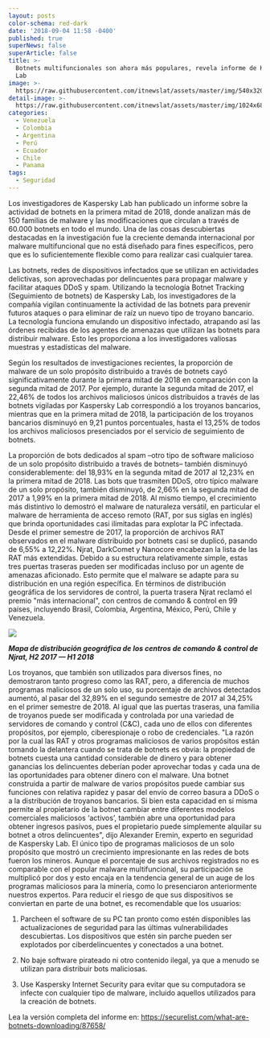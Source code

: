 ```yaml
---
layout: posts
color-schema: red-dark
date: '2018-09-04 11:58 -0400'
published: true
superNews: false
superArticle: false
title: >-
  Botnets multifuncionales son ahora más populares, revela informe de Kaspersky
  Lab
image: >-
  https://raw.githubusercontent.com/itnewslat/assets/master/img/540x320/botnet-p.jpg
detail-image: >-
  https://raw.githubusercontent.com/itnewslat/assets/master/img/1024x680/botnet-g.jpg
categories:
  - Venezuela
  - Colombia
  - Argentina
  - Perú
  - Ecuador
  - Chile
  - Panama
tags:
  - Seguridad
---
```

Los investigadores de Kaspersky Lab han publicado un informe sobre la actividad de botnets en la primera mitad de 2018, donde analizan más de 150 familias de malware y las modificaciones que circulan a través de 60.000 botnets en todo el mundo. Una de las cosas descubiertas destacadas en la investigación fue la creciente demanda internacional por malware multifuncional que no está diseñado para fines específicos, pero que es lo suficientemente flexible como para realizar casi cualquier tarea.

Las botnets, redes de dispositivos infectados que se utilizan en actividades delictivas, son aprovechadas por delincuentes para propagar malware y facilitar ataques DDoS y spam. Utilizando la tecnología Botnet Tracking (Seguimiento de botnets) de Kaspersky Lab, los investigadores de la compañía vigilan continuamente la actividad de las botnets para prevenir futuros ataques o para eliminar de raíz un nuevo tipo de troyano bancario. La tecnología funciona emulando un dispositivo infectado,  atrapando así las órdenes recibidas de los agentes de amenazas que utilizan las botnets para distribuir malware. Esto les proporciona a los investigadores valiosas muestras y estadísticas del malware.
 
Según los resultados de investigaciones recientes, la proporción de malware de un solo propósito distribuido a través de botnets cayó significativamente durante la primera mitad de 2018 en comparación con la segunda mitad de 2017. Por ejemplo, durante la segunda mitad de 2017, el 22,46% de todos los archivos maliciosos únicos distribuidos a través de las botnets vigiladas por Kaspersky Lab correspondió a los troyanos bancarios, mientras que en la primera mitad de 2018, la participación de los troyanos bancarios disminuyó en 9,21 puntos porcentuales, hasta el 13,25% de todos los archivos maliciosos presenciados por el servicio de seguimiento de botnets.

La proporción de bots dedicados al spam –otro tipo de software malicioso de un solo propósito distribuido a través de botnets– también disminuyó considerablemente: del 18,93% en la segunda mitad de 2017 al 12,23% en la primera mitad de 2018. Las bots que trasmiten DDoS, otro típico malware de un solo propósito, también disminuyó, de 2,66% en la segunda mitad de 2017 a 1,99% en la primera mitad de 2018.
Al mismo tiempo, el crecimiento más distintivo lo demostró el malware de naturaleza versátil, en particular el malware de herramienta de acceso remoto (RAT, por sus siglas en inglés) que brinda oportunidades casi ilimitadas para explotar la PC infectada. Desde el primer semestre de 2017, la proporción de archivos RAT observados en el malware distribuido por botnets casi se duplicó, pasando de 6,55% a 12,22%. Njrat, DarkComet y Nanocore encabezan la lista de las RAT más extendidas. Debido a su estructura relativamente simple, estas tres puertas traseras pueden ser modificadas incluso por un agente de amenazas aficionado. Esto permite que el malware se adapte para su distribución en una región específica. En términos de distribución geográfica de los servidores de control, la puerta trasera Njrat reclamó el premio "más internacional", con centros de comando & control en 99 países, incluyendo Brasil, Colombia, Argentina, México, Perú, Chile y Venezuela.

 ![](http://pcworld.com.mx/wp-content/uploads/2018/09/image002.png)

_**Mapa de distribución geográfica de los centros de comando & control de Njrat, H2 2017 — H1 2018**_   

Los troyanos, que también son utilizados para diversos fines, no demostraron tanto progreso como las RAT, pero, a diferencia de muchos programas maliciosos de un solo uso, su porcentaje de archivos detectados aumentó, al pasar del 32,89% en el segundo semestre de 2017 al 34,25% en el primer semestre de 2018. Al igual que las puertas traseras, una familia de troyanos puede ser modificada y controlada por una variedad de servidores de comando y control (C&C), cada uno de ellos con diferentes propósitos, por ejemplo, ciberespionaje o robo de credenciales.
"La razón por la cual las RAT y otros programas maliciosos de varios propósitos están tomando la delantera cuando se trata de botnets es obvia: la propiedad de botnets cuesta una cantidad considerable de dinero y para obtener ganancias los delincuentes deberían poder aprovechar todas y cada una de las oportunidades para obtener dinero con el malware. Una botnet construida a partir de malware de varios propósitos puede cambiar sus funciones con relativa rapidez y pasar del envío de correo basura a DDoS o a la distribución de troyanos bancarios. Si bien esta capacidad en sí misma permite al propietario de la botnet cambiar entre diferentes modelos comerciales maliciosos ‘activos’, también abre una oportunidad para obtener ingresos pasivos, pues el propietario puede simplemente alquilar su botnet a otros delincuentes", dijo Alexander Eremin, experto en seguridad de Kaspersky Lab.
El único tipo de programas maliciosos de un solo propósito que mostró un crecimiento impresionante en las redes de bots fueron los mineros. Aunque el porcentaje de sus archivos registrados no es comparable con el popular malware multifuncional, su participación se multiplicó por dos y esto encaja en la tendencia general de un auge de los programas maliciosos para la minería, como lo presenciaron anteriormente nuestros expertos.
Para reducir el riesgo de que sus dispositivos se conviertan en parte de una botnet, es recomendable que los usuarios:
 
1.	Parcheen el software de su PC tan pronto como estén disponibles las actualizaciones de seguridad para las últimas vulnerabilidades descubiertas. Los dispositivos que estén sin parche pueden ser explotados por ciberdelincuentes y conectados a una botnet.
 
2.	No baje software pirateado ni otro contenido ilegal, ya que a menudo se utilizan para distribuir bots maliciosas.
 
3.	Use Kaspersky Internet Security para evitar que su computadora se infecte con cualquier tipo de malware, incluido aquellos utilizados para la creación de botnets.
 
Lea la versión completa del informe en: https://securelist.com/what-are-botnets-downloading/87658/ 
